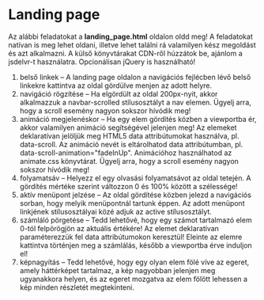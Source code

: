# Landing page

Az alábbi feladatokat a **landing_page.html** oldalon oldd meg! A feladatokat natívan is meg lehet oldani, illetve lehet 
találni rá valamilyen kész megoldást és azt alkalmazni. A külső könyvtárakat CDN-ről húzzátok be, ajánlom a jsdelvr-t 
használatra. Opcionálisan jQuery is használható!

1. belső linkek – A landing page oldalon a navigációs fejlécben lévő belső linkekre kattintva az oldal gördülve menjen az adott helyre. 
2. navigáció rögzítése – Ha elgördült az oldal 200px-nyit, akkor alkalmazzuk a navbar-scrolled stílusosztályt a nav elemen. Ügyelj arra, hogy a scroll esemény nagyon sokszor hívódik meg!
3. animáció megjelenéskor – Ha egy elem gördítés közben a viewportba ér, akkor valamilyen animáció segítségével jelenjen meg! Az elemeket deklaratívan jelöljük meg HTML5 data attribútumokat használva, pl. data-scroll. Az animáció nevét is eltárolhatod data attribútumban, pl. data-scroll-animation="fadeInUp". Animációhoz használhatod az animate.css könyvtárat. Ügyelj arra, hogy a scroll esemény nagyon sokszor hívódik meg!
4. folyamatsáv – Helyezz el egy olvasási folyamatsávot az oldal tetején. A gördítés mértéke szerint változzon 0 és 100% között a szélessége!
5. aktív menüpont jelzése – Az oldal gördítése közben jelezd a navigációs sorban, hogy melyik menüpontnál tartunk éppen. Az adott menüpont linkjének stílusosztályai közé adjuk az active stílusosztályt. 
6. számláló pörgetése – Tedd lehetővé, hogy egy számot tartalmazó elem 0-tól felpörögjön az aktuális értékére! Az elemet deklaratívan paraméterezzük fel data attribútumokon keresztül! Eleinte az elemre kattintva történjen meg a számlálás, később a viewportba érve induljon el!
7. képnagyítás – Tedd lehetővé, hogy egy olyan elem fölé víve az egeret, amely háttérképet tartalmaz, a kép nagyobban jelenjen meg ugyanakkora helyen, és az egeret mozgatva az elem fölött lehessen a kép minden részletét megtekinteni.
